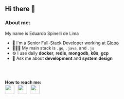 ## Hi there 👋

### About me:
My name is Eduardo Spinelli de Lima <br> 

- 🏢 I'm a Senior Full-Stack Developer working at [Globo](https://www.linkedin.com/company/globo/about/)
- 👨🏽‍💻 My main stack is `.go`, `.java`, and `.js`
- ⚙️ I use daily **docker**, **redis**, **mongodb**, **k8s**, **gcp**
- 💬 Ask me about **development** and **system design**
<br>
<br>

**How to reach me:**<br> 
[<img src="https://img.icons8.com/color/48/000000/twitter.png" height="30" width="30"/>](https://twitter.com/spinelli_edu)  &nbsp; [<img src="https://img.icons8.com/color/48/000000/linkedin.png" height="30" width="30"/>](https://www.linkedin.com/in/eduardo-sl/) &nbsp; [<img src="https://img.icons8.com/fluent/48/000000/instagram-new.png" height="30" width="30"/>](https://www.instagram.com/spinelli_edu)